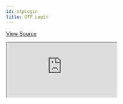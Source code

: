 ```yaml
---
id: otpLogin
title: OTP Login
---
```


[View Source](https://github.com/pankod/refine/tree/master/examples/otpLogin)

<iframe src="https://codesandbox.io/embed/refine-otp-login-example-o5rz9?autoresize=1&fontsize=14&module=%2Fsrc%2FApp.tsx&theme=dark&view=preview"
    style={{width: "100%", height:"80vh", border: "0px", borderRadius: "8px", overflow:"hidden"}}
    title="refine-otp-login-example"
    allow="accelerometer; ambient-light-sensor; camera; encrypted-media; geolocation; gyroscope; hid; microphone; midi; payment; usb; vr; xr-spatial-tracking"
    sandbox="allow-forms allow-modals allow-popups allow-presentation allow-same-origin allow-scripts"
></iframe>